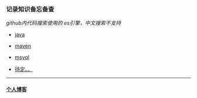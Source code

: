 ### 记录知识备忘备查
 
*_github内代码搜索使用的 es引擎，中文搜索不支持_*

- [java](java/java.md)

- [maven](maven/maven.md)

- [msyql](mysql/mysql.md)

- [待定。。](http://www.baidu.com)

---

#### [个人博客](https://luoyedaren.github.io/)
